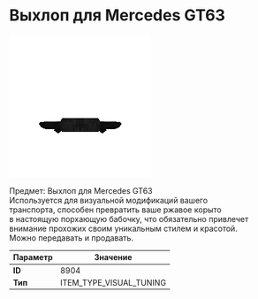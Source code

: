 # Выхлоп для Mercedes GT63

![Item Image](../img/8904.webp?raw=true)

Предмет: Выхлоп для Mercedes GT63<br>Используется для визуальной модификаций вашего<br>транспорта, способен превратить ваше ржавое корыто<br>в настоящую порхающую бабочку, что обязательно привлечет<br>внимание прохожих своим уникальным стилем и красотой.<br>Можно передавать и продавать.


| Параметр | Значение |
|----------|----------|
| **ID** | 8904 |
| **Тип** | ITEM_TYPE_VISUAL_TUNING |

